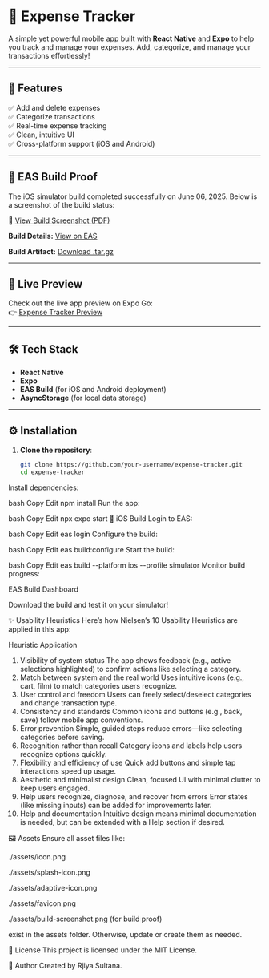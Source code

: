 # 📱 Expense Tracker

A simple yet powerful mobile app built with **React Native** and **Expo** to help you track and manage your expenses. Add, categorize, and manage your transactions effortlessly!

---

## 🚀 Features

✅ Add and delete expenses  
✅ Categorize transactions  
✅ Real-time expense tracking  
✅ Clean, intuitive UI  
✅ Cross-platform support (iOS and Android)

---

## 📸 EAS Build Proof

The iOS simulator build completed successfully on June 06, 2025. Below is a screenshot of the build status:

📄 [View Build Screenshot (PDF)](../assets/build-screenshot.pdf)

**Build Details:** [View on EAS](https://expo.dev/accounts/costume/projects/expense-tracker/builds/c521b28d-e190-4e81-bdc5-b86c6100827d)

**Build Artifact:** [Download .tar.gz](https://expo.dev/artifacts/eas/qkSFWHkj4StPPzEpKhfWac.tar.gz)

---

## 🔗 Live Preview

Check out the live app preview on Expo Go:  
👉 [Expense Tracker Preview](https://expo.dev/accounts/costume/projects/expense-tracker/builds/)


---

## 🛠️ Tech Stack

- **React Native**
- **Expo**
- **EAS Build** (for iOS and Android deployment)
- **AsyncStorage** (for local data storage)

---

## ⚙️ Installation

1. **Clone the repository**:
   ```bash
   git clone https://github.com/your-username/expense-tracker.git
   cd expense-tracker
Install dependencies:

bash
Copy
Edit
npm install
Run the app:

bash
Copy
Edit
npx expo start
🍏 iOS Build
Login to EAS:

bash
Copy
Edit
eas login
Configure the build:

bash
Copy
Edit
eas build:configure
Start the build:

bash
Copy
Edit
eas build --platform ios --profile simulator
Monitor build progress:

EAS Build Dashboard

Download the build and test it on your simulator!

✨ Usability Heuristics
Here’s how Nielsen’s 10 Usability Heuristics are applied in this app:

Heuristic	Application
1. Visibility of system status	The app shows feedback (e.g., active selections highlighted) to confirm actions like selecting a category.
2. Match between system and the real world	Uses intuitive icons (e.g., cart, film) to match categories users recognize.
3. User control and freedom	Users can freely select/deselect categories and change transaction type.
4. Consistency and standards	Common icons and buttons (e.g., back, save) follow mobile app conventions.
5. Error prevention	Simple, guided steps reduce errors—like selecting categories before saving.
6. Recognition rather than recall	Category icons and labels help users recognize options quickly.
7. Flexibility and efficiency of use	Quick add buttons and simple tap interactions speed up usage.
8. Aesthetic and minimalist design	Clean, focused UI with minimal clutter to keep users engaged.
9. Help users recognize, diagnose, and recover from errors	Error states (like missing inputs) can be added for improvements later.
10. Help and documentation	Intuitive design means minimal documentation is needed, but can be extended with a Help section if desired.

🖼️ Assets
Ensure all asset files like:

./assets/icon.png

./assets/splash-icon.png

./assets/adaptive-icon.png

./assets/favicon.png

./assets/build-screenshot.png (for build proof)

exist in the assets folder. Otherwise, update or create them as needed.

📄 License
This project is licensed under the MIT License.

🙌 Author
Created by Rjiya Sultana.
